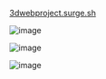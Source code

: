 [3dwebproject.surge.sh](https://3dwebproject.surge.sh/)

![image](https://github.com/pabloWIB/ESTATICA-52-Proyecto-Web/assets/116923433/5e59fb8e-ab95-4051-9964-16b38de5a51d)

![image](https://github.com/pabloWIB/ESTATICA-52-Proyecto-Web/assets/116923433/d8c6547d-2f59-445c-82db-e0eb08dbbc61)

![image](https://github.com/pabloWIB/ESTATICA-52-Proyecto-Web/assets/116923433/f8298ecf-f8b9-4325-bc5c-9af77c0586df)
